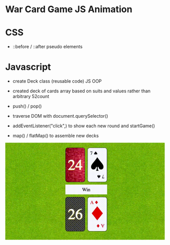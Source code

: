 # War Card Game JS Animation


# CSS
- ::before / ::after pseudo elements

# Javascript
- create Deck class (reusable code) JS OOP
- created deck of cards array based on suits and values rather than arbitrary 52count
- push() / pop()

- traverse DOM with document.querySelector()

- addEventListener("click",) to show each new round and startGame()

- map() / flatMap() to assemble new decks

![warcardgamejs](img/card.gif)